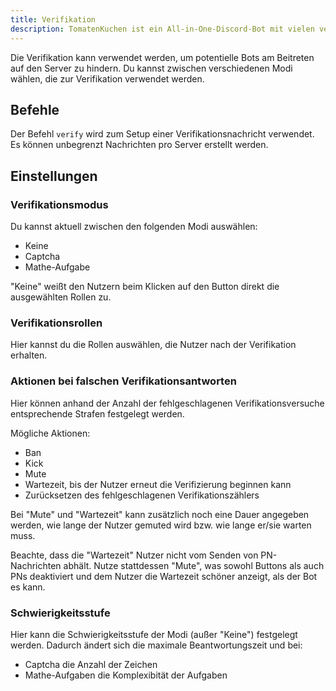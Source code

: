 ```yaml
---
title: Verifikation
description: TomatenKuchen ist ein All-in-One-Discord-Bot mit vielen verschiedenen Funktionen. Einrichten und Verwendung der Verifikation zur Botvermeidung.
---
```


Die Verifikation kann verwendet werden, um potentielle Bots am Beitreten auf den Server zu hindern. Du kannst zwischen verschiedenen Modi wählen, die zur Verifikation verwendet werden.

## Befehle

Der Befehl `verify` wird zum Setup einer Verifikationsnachricht verwendet. Es können unbegrenzt Nachrichten pro Server erstellt werden.

## Einstellungen

### Verifikationsmodus

Du kannst aktuell zwischen den folgenden Modi auswählen:
- Keine
- Captcha
- Mathe-Aufgabe

"Keine" weißt den Nutzern beim Klicken auf den Button direkt die ausgewählten Rollen zu.

### Verifikationsrollen

Hier kannst du die Rollen auswählen, die Nutzer nach der Verifikation erhalten.

### Aktionen bei falschen Verifikationsantworten

Hier können anhand der Anzahl der fehlgeschlagenen Verifikationsversuche entsprechende Strafen festgelegt werden.

Mögliche Aktionen:
- Ban
- Kick
- Mute
- Wartezeit, bis der Nutzer erneut die Verifizierung beginnen kann
- Zurücksetzen des fehlgeschlagenen Verifikationszählers

Bei "Mute" und "Wartezeit" kann zusätzlich noch eine Dauer angegeben werden, wie lange der Nutzer gemuted wird bzw. wie lange er/sie warten muss.

Beachte, dass die "Wartezeit" Nutzer nicht vom Senden von PN-Nachrichten abhält.
Nutze stattdessen "Mute", was sowohl Buttons als auch PNs deaktiviert und dem Nutzer die Wartezeit schöner anzeigt, als der Bot es kann.

### Schwierigkeitsstufe

Hier kann die Schwierigkeitsstufe der Modi (außer "Keine") festgelegt werden. Dadurch ändert sich die maximale Beantwortungszeit und bei:
- Captcha die Anzahl der Zeichen
- Mathe-Aufgaben die Komplexibität der Aufgaben
